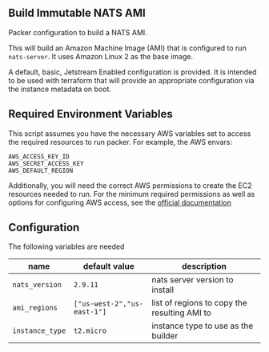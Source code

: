 Build Immutable NATS AMI
---

Packer configuration to build a NATS AMI.

This will build an Amazon Machine Image (AMI) that is configured to run `nats-server`. It uses Amazon Linux 2 as the base image.

A default, basic, Jetstream Enabled configuration is provided. It is intended to be used with terraform that will provide an appropriate configuration via the instance metadata on boot.

## Required Environment Variables

This script assumes you have the necessary AWS variables set to access the required resources to run packer. For example, the AWS envars:

```
AWS_ACCESS_KEY_ID
AWS_SECRET_ACCESS_KEY
AWS_DEFAULT_REGION
```

Additionally, you will need the correct AWS permissions to create the EC2 resources needed to run. For the minimum required permissions as well as options for configuring AWS access, see the [official documentation](https://developer.hashicorp.com/packer/plugins/builders/amazon#authentication)

## Configuration

The following variables are needed

name | default value | description
--|--|--
`nats_version` | `2.9.11` | nats server version to install
`ami_regions` | `["us-west-2","us-east-1"]` | list of regions to copy the resulting AMI to
`instance_type` | `t2.micro` | instance type to use as the builder
